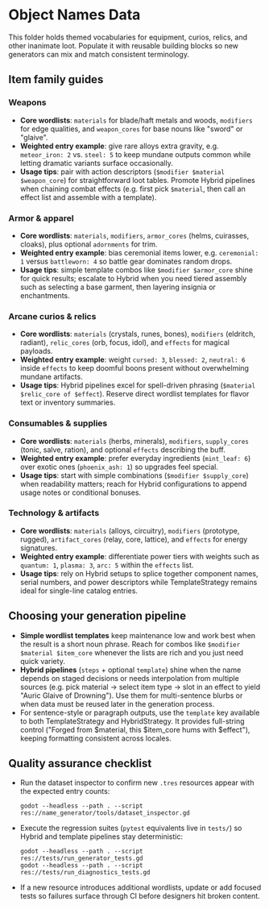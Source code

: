 # Object Names Data

This folder holds themed vocabularies for equipment, curios, relics, and other inanimate loot. Populate it with reusable building blocks so new generators can mix and match consistent terminology.

## Item family guides

### Weapons
- **Core wordlists**: `materials` for blade/haft metals and woods, `modifiers` for edge qualities, and `weapon_cores` for base nouns like "sword" or "glaive".
- **Weighted entry example**: give rare alloys extra gravity, e.g. `meteor_iron: 2` vs. `steel: 5` to keep mundane outputs common while letting dramatic variants surface occasionally.
- **Usage tips**: pair with action descriptors (`$modifier $material $weapon_core`) for straightforward loot tables. Promote Hybrid pipelines when chaining combat effects (e.g. first pick `$material`, then call an effect list and assemble with a template).

### Armor & apparel
- **Core wordlists**: `materials`, `modifiers`, `armor_cores` (helms, cuirasses, cloaks), plus optional `adornments` for trim.
- **Weighted entry example**: bias ceremonial items lower, e.g. `ceremonial: 1` versus `battleworn: 4` so battle gear dominates random drops.
- **Usage tips**: simple template combos like `$modifier $armor_core` shine for quick results; escalate to Hybrid when you need tiered assembly such as selecting a base garment, then layering insignia or enchantments.

### Arcane curios & relics
- **Core wordlists**: `materials` (crystals, runes, bones), `modifiers` (eldritch, radiant), `relic_cores` (orb, focus, idol), and `effects` for magical payloads.
- **Weighted entry example**: weight `cursed: 3`, `blessed: 2`, `neutral: 6` inside `effects` to keep doomful boons present without overwhelming mundane artifacts.
- **Usage tips**: Hybrid pipelines excel for spell-driven phrasing (`$material $relic_core of $effect`). Reserve direct wordlist templates for flavor text or inventory summaries.

### Consumables & supplies
- **Core wordlists**: `materials` (herbs, minerals), `modifiers`, `supply_cores` (tonic, salve, ration), and optional `effects` describing the buff.
- **Weighted entry example**: prefer everyday ingredients (`mint_leaf: 6`) over exotic ones (`phoenix_ash: 1`) so upgrades feel special.
- **Usage tips**: start with simple combinations (`$modifier $supply_core`) when readability matters; reach for Hybrid configurations to append usage notes or conditional bonuses.

### Technology & artifacts
- **Core wordlists**: `materials` (alloys, circuitry), `modifiers` (prototype, rugged), `artifact_cores` (relay, core, lattice), and `effects` for energy signatures.
- **Weighted entry example**: differentiate power tiers with weights such as `quantum: 1`, `plasma: 3`, `arc: 5` within the `effects` list.
- **Usage tips**: rely on Hybrid setups to splice together component names, serial numbers, and power descriptors while TemplateStrategy remains ideal for single-line catalog entries.

## Choosing your generation pipeline
- **Simple wordlist templates** keep maintenance low and work best when the result is a short noun phrase. Reach for combos like `$modifier $material $item_core` whenever the lists are rich and you just need quick variety.
- **Hybrid pipelines** (`steps` + optional `template`) shine when the name depends on staged decisions or needs interpolation from multiple sources (e.g. pick material → select item type → slot in an effect to yield "Auric Glaive of Drowning"). Use them for multi-sentence blurbs or when data must be reused later in the generation process.
- For sentence-style or paragraph outputs, use the `template` key available to both TemplateStrategy and HybridStrategy. It provides full-string control ("Forged from $material, this $item_core hums with $effect"), keeping formatting consistent across locales.

## Quality assurance checklist
- Run the dataset inspector to confirm new `.tres` resources appear with the expected entry counts:
  ```
  godot --headless --path . --script res://name_generator/tools/dataset_inspector.gd
  ```
- Execute the regression suites (`pytest` equivalents live in `tests/`) so Hybrid and template pipelines stay deterministic:
  ```
  godot --headless --path . --script res://tests/run_generator_tests.gd
  godot --headless --path . --script res://tests/run_diagnostics_tests.gd
  ```
- If a new resource introduces additional wordlists, update or add focused tests so failures surface through CI before designers hit broken content.
